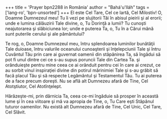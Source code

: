 +++
title = 'Prayer bpn2288 in România'
author = "Bahá'u'lláh"
tags = ['lang-ro', 'bpn-unsorted']
+++
El este Cel Tare, Cel ce Iartă, Cel Milostiv!
O, Doamne Dumnezeul meu! Tu îi vezi pe slujitorii Tăi în abisul pieirii şi al erorii; unde e lumina călăuzirii Tale divine, o, Tu Dorinţă a lumii? Tu cunoşti neajutorarea şi slăbiciunea lor; unde e puterea Ta, o, Tu în a Cărui mână sunt puterile cerului şi ale pământului?

Te rog, o, Doamne Dumnezeul meu, întru splendoarea luminilor bunătăţii Tale duioase, întru valurile oceanului cunoaşterii şi înţelepciunii Tale şi întru Cuvântul Tău prin care ai guvernat oamenii din stăpânirea Ta, să îngădui să pot fi unul dintre cei ce s-au supus poruncii Tale din Cartea Ta. şi orânduieşte pentru mine ceea ce ai orânduit pentru cei în care ai crezut, ce au sorbit vinul inspiraţiei divine din potirul mărinimiei Tale şi s-au grăbit să facă placul Tău şi să respecte Legământul şi Testamentul Tău. Tu ai puterea de a face precum doreşti. Nu se află alt Dumnezeu afară de Tine, Cel Atotştiutor, Cel Atotînţelept.

Hărăzeşte-mi, prin dărnicia Ta, ceea ce-mi îngăduie să prosper în această lume şi în cea viitoare şi mă va apropia de Tine, o, Tu Care eşti Stăpânul tuturor oamenilor. Nu există alt Dumnezeu afară de Tine, Cel Unic, Cel Tare, Cel Slăvit.
